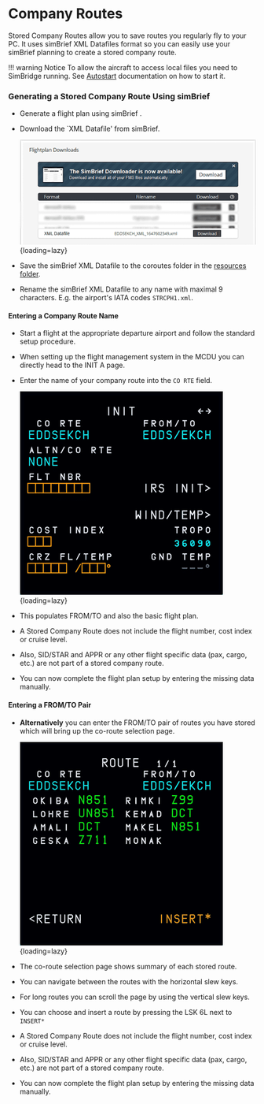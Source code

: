 # Company Routes
Stored Company Routes allow you to save routes you regularly fly to your PC. It uses simBrief XML Datafiles format so you can easily use your simBrief planning to create a stored company route.

!!! warning Notice
    To allow the aircraft to access local files you need to SimBridge running. See [Autostart](autostart.md) documentation on how to start it. 

### Generating a Stored Company Route Using simBrief

- Generate a flight plan using simBrief .
- Download the `XML Datafile' from simBrief.

    ![simBrief Datafile Download](assets/simbridge/simbrief-datafile-download.png){loading=lazy}

- Save the simBrief XML Datafile to the coroutes folder in the [resources folder](installation.md#resources-folder).
- Rename the simBrief XML Datafile to any name with maximal 9 characters. E.g. the airport's IATA codes `STRCPH1.xml`.

#### Entering a Company Route Name 
- Start a flight at the appropriate departure airport and follow the standard setup procedure.
- When setting up the flight management system in the MCDU you can directly head to the INIT A page.
- Enter the name of your company route into the `CO RTE` field.

    ![MCDU INIT A Loading CoRoute](assets/mcdu-init-a-load.png){loading=lazy}

- This populates FROM/TO and also the basic flight plan. 
- A Stored Company Route does not include the flight number, cost index or cruise level.
- Also, SID/STAR and APPR or any other flight specific data (pax, cargo, etc.) are not part of a stored company route.
- You can now complete the flight plan setup by entering the missing data manually.

#### Entering a FROM/TO Pair
- **Alternatively** you can enter the FROM/TO pair of routes you have stored which will bring up the co-route selection page.
    
    ![MCDU Co Route Selection Page](assets/mcdu-coroute-selection-page.png){loading=lazy}

- The co-route selection page shows summary of each stored route.
- You can navigate between the routes with the horizontal slew keys.
- For long routes you can scroll the page by using the vertical slew keys.
- You can choose and insert a route by pressing the LSK 6L next to `INSERT*`
- A Stored Company Route does not include the flight number, cost index or cruise level.
- Also, SID/STAR and APPR or any other flight specific data (pax, cargo, etc.) are not part of a stored company route.
- You can now complete the flight plan setup by entering the missing data manually.